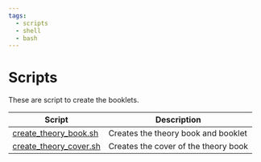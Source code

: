 ```yaml
---
tags:
  - scripts
  - shell
  - bash
---
```


# Scripts

These are script to create the booklets.

Script                                                |Description
------------------------------------------------------|--------------------------
[create_theory_book.sh](create_theory_book.sh)        |Creates the theory book and booklet
[create_theory_cover.sh](create_theory_cover.sh)      |Creates the cover of the theory book
